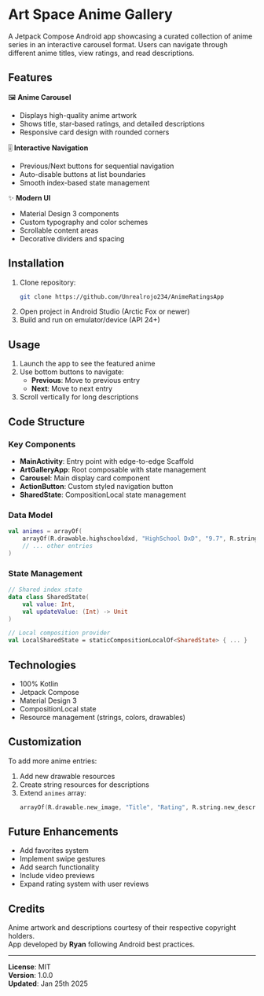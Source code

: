 # Art Space Anime Gallery

A Jetpack Compose Android app showcasing a curated collection of anime series in an interactive carousel format. Users can navigate through different anime titles, view ratings, and read descriptions.

## Features

🖼️ **Anime Carousel**  
- Displays high-quality anime artwork
- Shows title, star-based ratings, and detailed descriptions
- Responsive card design with rounded corners

🎚️ **Interactive Navigation**  
- Previous/Next buttons for sequential navigation
- Auto-disable buttons at list boundaries
- Smooth index-based state management

✨ **Modern UI**  
- Material Design 3 components
- Custom typography and color schemes
- Scrollable content areas
- Decorative dividers and spacing

## Installation

1. Clone repository:
   ```bash
   git clone https://github.com/Unrealrojo234/AnimeRatingsApp
   ```
2. Open project in Android Studio (Arctic Fox or newer)
3. Build and run on emulator/device (API 24+)

## Usage

1. Launch the app to see the featured anime
2. Use bottom buttons to navigate:
   - **Previous**: Move to previous entry
   - **Next**: Move to next entry
3. Scroll vertically for long descriptions

## Code Structure

### Key Components

- **MainActivity**: Entry point with edge-to-edge Scaffold
- **ArtGalleryApp**: Root composable with state management
- **Carousel**: Main display card component
- **ActionButton**: Custom styled navigation button
- **SharedState**: CompositionLocal state management

### Data Model

```kotlin
val animes = arrayOf(
    arrayOf(R.drawable.highschooldxd, "HighSchool DxD", "9.7", R.string.highdchooldxd),
    // ... other entries
)
```

### State Management

```kotlin
// Shared index state
data class SharedState(
    val value: Int,
    val updateValue: (Int) -> Unit
)

// Local composition provider
val LocalSharedState = staticCompositionLocalOf<SharedState> { ... }
```

## Technologies

- 100% Kotlin
- Jetpack Compose
- Material Design 3
- CompositionLocal state
- Resource management (strings, colors, drawables)

## Customization

To add more anime entries:

1. Add new drawable resources
2. Create string resources for descriptions
3. Extend `animes` array:
   ```kotlin
   arrayOf(R.drawable.new_image, "Title", "Rating", R.string.new_description)
   ```

## Future Enhancements

- Add favorites system
- Implement swipe gestures
- Add search functionality
- Include video previews
- Expand rating system with user reviews

## Credits

Anime artwork and descriptions courtesy of their respective copyright holders.  
App developed by **Ryan** following Android best practices.

---

**License**: MIT  
**Version**: 1.0.0  
**Updated**: Jan 25th 2025
